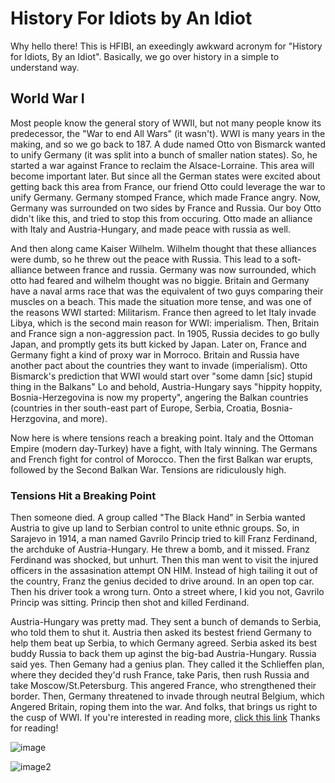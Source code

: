 # History For Idiots by An Idiot

Why hello there!
This is HFIBI, an exeedingly awkward acronym for "History for Idiots, By an Idiot". Basically, we go over history in a simple to understand way. 


## World War I
Most people know the general story of WWII, but not many people know its predecessor, the "War to end All Wars" (it wasn't). WWI is many years in the making, and so we go back to 187. 
A dude named  Otto von Bismarck wanted to unify Germany (it was split into a bunch of smaller nation states). So, he started a war against France to reclaim the Alsace-Lorraine. This area will become important later. But since all the German states were excited about getting back this area from France, our friend Otto could leverage the war to unify Germany. Germany stomped France, which made France angry. Now, Germany was surrounded on two sides by France and Russia. Our boy Otto didn't like this, and tried to stop this from occuring. Otto made an alliance with Italy and Austria-Hungary, and made peace with russia as well. 

And then along came Kaiser Wilhelm. Wilhelm thought that these alliances were dumb, so he threw out the peace with Russia. This lead to a soft-alliance between france and russia. Germany was now surrounded, which otto had feared and wilhelm thought was no biggie. Britain and Germany have a naval arms race that was the equivalent of two guys comparing their muscles on a beach. This made the situation more tense, and was one of the reasons WWI started: Militarism. France then agreed to let Italy invade Libya, which is the second main reason for WWI: imperialism. Then, Britain and France sign a non-aggression pact. In 1905, Russia decides to go bully Japan, and promptly gets its butt kicked by Japan. Later on, France and Germany fight a kind of proxy war in Morroco. Britain and Russia have another pact about the countries they want to invade (imperialism). Otto Bismarck's prediction that WWI would start over "some damn [sic] stupid thing in the Balkans" Lo and behold, Austria-Hungary says "hippity hoppity, Bosnia-Herzegovina is now my property", angering the Balkan countries (countries in ther south-east part of Europe, Serbia, Croatia, Bosnia-Herzgovina, and more). 

Now here is where tensions reach a breaking point. Italy and the Ottoman Empire (modern day-Turkey) have a fight, with Italy winning. The Germans and French fight for control of Morocco. Then the first Balkan war erupts, followed by the Second Balkan War. Tensions are ridiculously high. 

### Tensions Hit a Breaking Point
Then someone died. A group called "The Black Hand" in Serbia wanted Austria to give up land to Serbian control to unite ethnic groups. So, in Sarajevo in 1914, a man named Gavrilo Princip tried to kill Franz Ferdinand, the archduke of Austria-Hungary. He threw a bomb, and it missed. Franz Ferdinand was shocked, but unhurt. Then this man went to visit the injured officers in the assasination attempt ON HIM. Instead of high tailing it out of the country, Franz the genius decided to drive around. In an open top car. Then his driver took a wrong turn. Onto a street where, I kid you not, Gavrilo Princip was sitting. Princip then 
shot and killed Ferdinand. 

Austria-Hungary was pretty mad. They sent a bunch of demands to Serbia, who told them to shut it. Austria then asked its bestest friend Germany to help them beat up Serbia, to which Germany agreed. Serbia asked its best buddy Russia to back them up aginst the big-bad Austria-Hungary. Russia said yes. Then Gemany had a genius plan. They called it the Schlieffen plan, where they decided they'd rush France, take Paris, then rush Russia and take Moscow/St.Petersburg. This angered France, who strengthened their border. Then, Germany threatened to invade through neutral Belgium, which Angered Britain, roping them into the war. And folks, that brings us right to the cusp of WWI. If you're interested in reading more, [click this link](https://www.history.com/news/world-war-i-causes) Thanks for reading!

![image](https://external-content.duckduckgo.com/iu/?u=https%3A%2F%2Fwww.dailyherald.com%2Fstoryimage%2FDA%2F20140628%2Fnews%2F140629223%2FEP%2F1%2F54%2FEP-140629223.jpg%26updated%3D201406241713%26imageversion%3DFacebook%26exactH%3D630%26exactW%3D1200%26exactfit%3Dcrop%26noborder&f=1&nofb=1&ipt=e6f4bf442c74c249331a13dc8add4fab58601a3cffffbaff7864c58b051e2714&ipo=images)

![image2](https://external-content.duckduckgo.com/iu/?u=https%3A%2F%2Fwww.goodfreephotos.com%2Fcache%2Fhistorical-battles%2Fworld-war-i%2Frussian-siege-of-przemysi-during-world-war-i.jpg&f=1&nofb=1&ipt=8702afdf6d29c673e8809c174f7f30f54799b290ae408dca782ef4a26ce4e76d&ipo=images)
